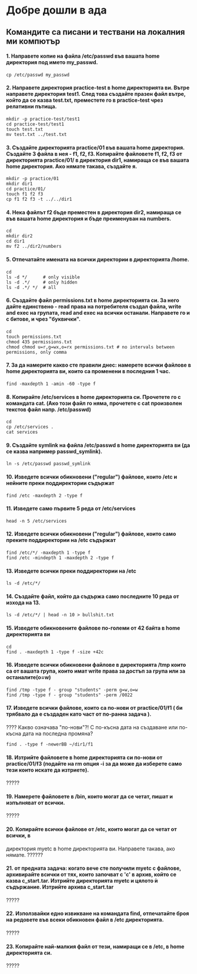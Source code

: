 # Добре дошли в ада
## Командите са писани и тествани на локалния ми компютър
#### 1. Направете копие на файла /etc/passwd във вашата home директория под името my_passwd.
```
cp /etc/passwd my_passwd
```
#### 2. Направете директория practice-test в home директорията ви. Вътре направете директория test1. След това създайте празен файл вътре, който да се казва test.txt, преместете го в practice-test чрез релативни пътища.
```
mkdir -p practice-test/test1
cd practice-test/test1
touch test.txt
mv test.txt ../test.txt
```
#### 3. Създайте директорията practice/01 във вашата home директория. Създайте 3 файла в нея - f1, f2, f3. Копирайте файловете f1, f2, f3 от директорията practice/01/ в директория dir1, намираща се във вашата home директория. Ако нямате такава, създайте я.
```
mkdir -p practice/01
mkdir dir1
cd practice/01/
touch f1 f2 f3
cp f1 f2 f3 -t ../../dir1
```
#### 4. Нека файлът f2 бъде преместен в директория dir2, намираща се във вашата home директория и бъде преименуван на numbers.
```
cd
mkdir dir2
cd dir1
mv f2 ../dir2/numbers
```
#### 5. Отпечатайте имената на всички директории в директорията /home.
```
cd
ls -d */      # only visible
ls -d .*/     # only hidden
ls -d .*/ */  # all
```
#### 6. Създайте файл permissions.txt в home директорията си. За него дайте единствено - read права на потребителя създал файла, write and exec на групата, read and exec на всички останали. Направете го и с битове, и чрез "буквички".
```
cd
touch permissions.txt
chmod 435 permissions.txt
chmod chmod u=r,g=wx,o=rx permissions.txt # no intervals between permissions, only comma
```
#### 7. За да намерите какво сте правили днес: намерете всички файлове в home директорията ви, които са променени в последния 1 час.
```
find -maxdepth 1 -amin -60 -type f
```
#### 8. Копирайте /etc/services в home директорията си. Прочетете го с командата cat. (Ако този файл го няма, прочетете с cat произволен текстов файл напр. /etc/passwd)
```
cd
cp /etc/services .
cat services
```
#### 9. Създайте symlink на файла /etc/passwd в home директорията ви (да се казва например passwd_symlink).
```
ln -s /etc/passwd passwd_symlink
```
#### 10. Изведете всички обикновени ("regular") файлове, които /etc и нейните преки поддиректории съдържат
```
find /etc -maxdepth 2 -type f 
```
#### 11. Изведете само първите 5 реда от /etc/services
```
head -n 5 /etc/services
```
#### 12. Изведете всички обикновени ("regular") файлове, които само преките поддиректории на /etc съдържат
```
find /etc/*/ -maxdepth 1 -type f
find /etc -mindepth 1 -maxdepth 2 -type f
```
#### 13. Изведете всички преки поддиректории на /etc
```
ls -d /etc/*/
```
#### 14. Създайте файл, който да съдържа само последните 10 реда от изхода на 13.
```
ls -d /etc/*/ | head -n 10 > bullshit.txt

```
#### 15. Изведете обикновените файлове по-големи от 42 байта в home директорията ви
```
cd
find . -maxdepth 1 -type f -size +42c
```
#### 16. Изведете всички обикновени файлове в директорията /tmp които са от вашата група, които имат write права за достъп за група или за останалите(o=w)
```
find /tmp -type f - group "students" -perm g=w,o=w
find /tmp -type f - group "students" -perm /0022

```
#### 17. Изведете всички файлове, които са по-нови от practice/01/f1 ( би трябвало да е създаден като част от по-ранна задача ).
???? Какво означава "по-нови"?! С по-късна дата на създаване или по-късна дата на последна промяна?
```
find . -type f -newerBB ~/dir1/f1
```
#### 18. Изтрийте файловете в home директорията си по-нови от practice/01/f3 (подайте на rm опция -i за да може да изберете само тези които искате да изтриете).
?????
#### 19. Намерете файловете в /bin, които могат да се четат, пишат и изпълняват от всички.
?????
#### 20. Копирайте всички файлове от /etc, които могат да се четат от всички, в
директория myetc в home директорията ви. Направете такава, ако нямате.
??????
#### 21. от предната задача: когато вече сте получили myetc с файлове, архивирайте всички от тях, които започват с 'c' в архив, който се казва c_start.tar. Изтрийте директорията myetc и цялото ѝ съдържание. Изтрийте архива c_start.tar
?????
#### 22. Използвайки едно извикване на командата find, отпечатайте броя на редовете във всеки обикновен файл в /etc директорията.
?????
#### 23. Копирайте най-малкия файл от тези, намиращи се в /etc, в home директорията си.
?????
